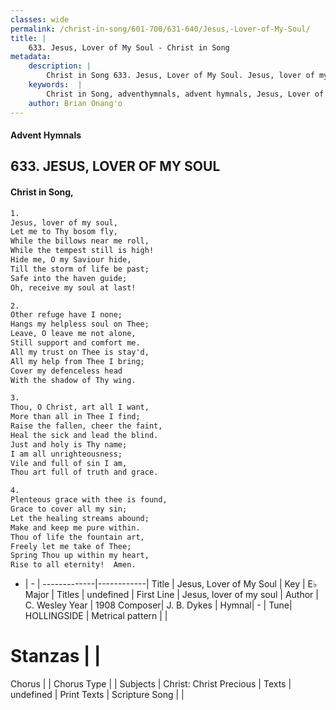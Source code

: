 ```yaml
---
classes: wide
permalink: /christ-in-song/601-700/631-640/Jesus,-Lover-of-My-Soul/
title: |
    633. Jesus, Lover of My Soul - Christ in Song
metadata:
    description: |
        Christ in Song 633. Jesus, Lover of My Soul. Jesus, lover of my soul, Let me to Thy bosom fly, While the billows near me roll, While the tempest still is high! Hide me, O my Saviour hide, Till the storm of life be past; Safe into the haven guide; Oh, receive my soul at last!
    keywords:  |
        Christ in Song, adventhymnals, advent hymnals, Jesus, Lover of My Soul, Jesus, lover of my soul. 
    author: Brian Onang'o
---
```


#### Advent Hymnals
## 633. JESUS, LOVER OF MY SOUL
####  Christ in Song,

```txt
1.
Jesus, lover of my soul,
Let me to Thy bosom fly,
While the billows near me roll,
While the tempest still is high!
Hide me, O my Saviour hide,
Till the storm of life be past;
Safe into the haven guide;
Oh, receive my soul at last!

2.
Other refuge have I none;
Hangs my helpless soul on Thee;
Leave, O leave me not alone,
Still support and comfort me.
All my trust on Thee is stay'd,
All my help from Thee I bring;
Cover my defenceless head
With the shadow of Thy wing.

3.
Thou, O Christ, art all I want,
More than all in Thee I find;
Raise the fallen, cheer the faint,
Heal the sick and lead the blind.
Just and holy is Thy name;
I am all unrighteousness;
Vile and full of sin I am,
Thou art full of truth and grace.

4.
Plenteous grace with thee is found,
Grace to cover all my sin;
Let the healing streams abound;
Make and keep me pure within.
Thou of life the fountain art,
Freely let me take of Thee;
Spring Thou up within my heart,
Rise to all eternity!  Amen.


```

- |   -  |
-------------|------------|
Title | Jesus, Lover of My Soul |
Key | E♭ Major |
Titles | undefined |
First Line | Jesus, lover of my soul |
Author | C. Wesley
Year | 1908
Composer| J. B. Dykes |
Hymnal|  - |
Tune| HOLLINGSIDE |
Metrical pattern | |
# Stanzas |  |
Chorus |  |
Chorus Type |  |
Subjects | Christ: Christ Precious |
Texts | undefined |
Print Texts | 
Scripture Song |  |
    
